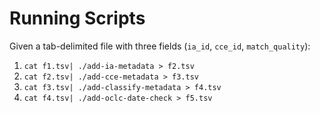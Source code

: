 # Running Scripts

Given a tab-delimited file with three fields (`ia_id`, `cce_id`, `match_quality`):

1. `cat f1.tsv| ./add-ia-metadata > f2.tsv`
1. `cat f2.tsv| ./add-cce-metadata > f3.tsv`
1. `cat f3.tsv| ./add-classify-metadata > f4.tsv`
1. `cat f4.tsv| ./add-oclc-date-check > f5.tsv`

